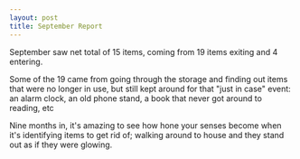 ```yaml
---
layout: post
title: September Report
---
```


September saw net total of 15 items,
coming from 19 items exiting and 4 entering.

Some of the 19 came from going through
the storage and finding out items that
were no longer in use, but still kept
around for that "just in case" event:
an alarm clock, an old phone stand,
a book that never got around to reading,
etc

Nine months in, it's amazing to see how
hone your senses become when it's identifying
items to get rid of; walking around to house
and they stand out as if they were glowing.